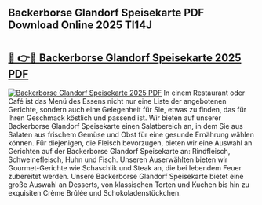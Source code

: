 ## Backerborse Glandorf Speisekarte PDF Download Online 2025 TI14J

# <h2><a href="http://gc6car.nevu.top/?p=Backerborse+Glandorf+Speisekarte">🔗 👉🔴 Backerborse Glandorf Speisekarte 2025 PDF</a></h2>

[![Backerborse Glandorf Speisekarte 2025 PDF](https://i.imgur.com/dBaPXMq.png)](http://gc6car.nevu.top/?p=Backerborse+Glandorf+Speisekarte)
In einem Restaurant oder Café ist das Menü des Essens nicht nur eine Liste der angebotenen Gerichte, sondern auch eine Gelegenheit für Sie, etwas zu finden, das für Ihren Geschmack köstlich und passend ist. Wir bieten auf unserer Backerborse Glandorf Speisekarte einen Salatbereich an, in dem Sie aus Salaten aus frischem Gemüse und Obst für eine gesunde Ernährung wählen können. Für diejenigen, die Fleisch bevorzugen, bieten wir eine Auswahl an Gerichten auf der Backerborse Glandorf Speisekarte an: Rindfleisch, Schweinefleisch, Huhn und Fisch. Unseren Auserwählten bieten wir Gourmet-Gerichte wie Schaschlik und Steak an, die bei lebendem Feuer zubereitet werden. Unsere Backerborse Glandorf Speisekarte bietet eine große Auswahl an Desserts, von klassischen Torten und Kuchen bis hin zu exquisiten Crème Brûlée und Schokoladenstückchen.
